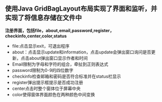 使用Java GridBagLayout布局实现了界面和监听，并实现了将信息存储在文件中  
---
**注册界面，包括file，about,email,password,register，checkinfo,center,color,status**  
* file:点击显示exit，可退出程序  
* about：点击显示update和information，点击update会弹出窗口询问是否更新，点击about弹出窗口显示作者和时间  
* Email限制为字母和字符的组合，牵扯到正则表达式  
* password限制为0-9的四位数字  
* checkinfo检查邮箱和密码是否符合标准并在status栏显示  
* register弹出提示框提示是否成功注册  
* center点击时整个窗体位于屏幕中央  
* color使得窗体界面颜色在两种颜色中间变换  
